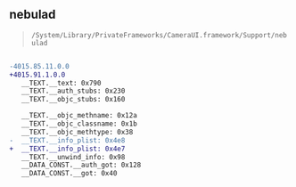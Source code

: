 ## nebulad

> `/System/Library/PrivateFrameworks/CameraUI.framework/Support/nebulad`

```diff

-4015.85.11.0.0
+4015.91.1.0.0
   __TEXT.__text: 0x790
   __TEXT.__auth_stubs: 0x230
   __TEXT.__objc_stubs: 0x160

   __TEXT.__objc_methname: 0x12a
   __TEXT.__objc_classname: 0x1b
   __TEXT.__objc_methtype: 0x38
-  __TEXT.__info_plist: 0x4e8
+  __TEXT.__info_plist: 0x4e7
   __TEXT.__unwind_info: 0x98
   __DATA_CONST.__auth_got: 0x128
   __DATA_CONST.__got: 0x40

```
